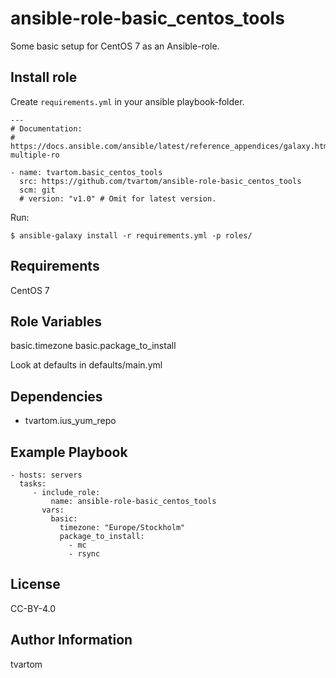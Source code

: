 ansible-role-basic_centos_tools
===============================

Some basic setup for CentOS 7 as an Ansible-role.

Install role
------------

Create `requirements.yml` in your ansible playbook-folder.

    ---
    # Documentation:
    # https://docs.ansible.com/ansible/latest/reference_appendices/galaxy.html#installing-multiple-ro
    
    - name: tvartom.basic_centos_tools
      src: https://github.com/tvartom/ansible-role-basic_centos_tools
      scm: git
      # version: "v1.0" # Omit for latest version.

Run:

    $ ansible-galaxy install -r requirements.yml -p roles/


Requirements
------------

CentOS 7

Role Variables
--------------

basic.timezone
basic.package_to_install

Look at defaults in defaults/main.yml

Dependencies
------------

* tvartom.ius_yum_repo

Example Playbook
----------------

    - hosts: servers
      tasks:
         - include_role:
             name: ansible-role-basic_centos_tools
           vars:
             basic:
               timezone: "Europe/Stockholm"
               package_to_install:
                 - mc
                 - rsync

License
-------

CC-BY-4.0

Author Information
------------------

tvartom

